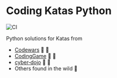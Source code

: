 # Coding Katas Python

![CI](https://github.com/eliflores/coding-katas-python/workflows/CI/badge.svg)

Python solutions for Katas from
* [Codewars](https://www.codewars.com/) :blue_heart: :yellow_heart:
* [CodingGame](https://www.codingame.com/) :blue_heart: :yellow_heart:
* [cyber‑dojo](https://cyber-dojo.org/) :blue_heart: :yellow_heart:
* Others found in the wild :blue_heart:
